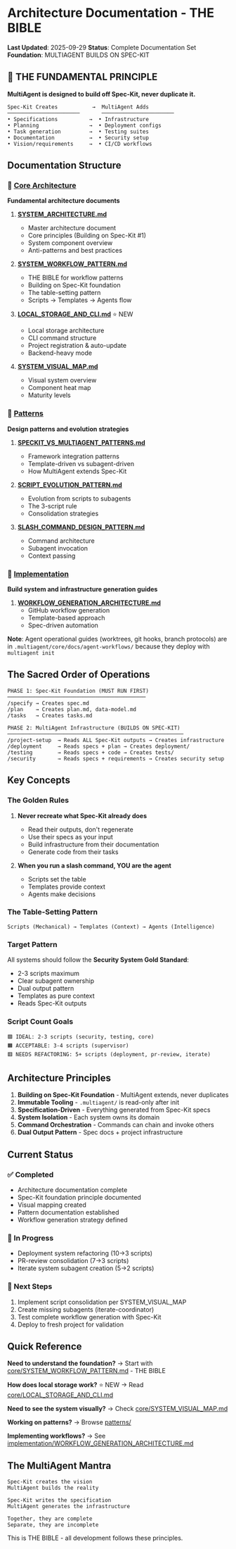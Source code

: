# Architecture Documentation - THE BIBLE

**Last Updated**: 2025-09-29
**Status**: Complete Documentation Set
**Foundation**: MULTIAGENT BUILDS ON SPEC-KIT

## 📕 THE FUNDAMENTAL PRINCIPLE

**MultiAgent is designed to build off Spec-Kit, never duplicate it.**

```
Spec-Kit Creates           →  MultiAgent Adds
───────────────────────       ───────────────────────
• Specifications          →  • Infrastructure
• Planning                →  • Deployment configs
• Task generation         →  • Testing suites
• Documentation           →  • Security setup
• Vision/requirements     →  • CI/CD workflows
```

## Documentation Structure

### 📁 [Core Architecture](./core/)
**Fundamental architecture documents**

1. **[SYSTEM_ARCHITECTURE.md](./core/SYSTEM_ARCHITECTURE.md)**
   - Master architecture document
   - Core principles (Building on Spec-Kit #1)
   - System component overview
   - Anti-patterns and best practices

2. **[SYSTEM_WORKFLOW_PATTERN.md](./core/SYSTEM_WORKFLOW_PATTERN.md)**
   - THE BIBLE for workflow patterns
   - Building on Spec-Kit foundation
   - The table-setting pattern
   - Scripts → Templates → Agents flow

3. **[LOCAL_STORAGE_AND_CLI.md](./core/LOCAL_STORAGE_AND_CLI.md)** ⭐ NEW
   - Local storage architecture
   - CLI command structure
   - Project registration & auto-update
   - Backend-heavy mode

4. **[SYSTEM_VISUAL_MAP.md](./core/SYSTEM_VISUAL_MAP.md)**
   - Visual system overview
   - Component heat map
   - Maturity levels

### 🔄 [Patterns](./patterns/)
**Design patterns and evolution strategies**

1. **[SPECKIT_VS_MULTIAGENT_PATTERNS.md](./patterns/SPECKIT_VS_MULTIAGENT_PATTERNS.md)**
   - Framework integration patterns
   - Template-driven vs subagent-driven
   - How MultiAgent extends Spec-Kit

2. **[SCRIPT_EVOLUTION_PATTERN.md](./patterns/SCRIPT_EVOLUTION_PATTERN.md)**
   - Evolution from scripts to subagents
   - The 3-script rule
   - Consolidation strategies

3. **[SLASH_COMMAND_DESIGN_PATTERN.md](./patterns/SLASH_COMMAND_DESIGN_PATTERN.md)**
   - Command architecture
   - Subagent invocation
   - Context passing

### 🚀 [Implementation](./implementation/)
**Build system and infrastructure generation guides**

1. **[WORKFLOW_GENERATION_ARCHITECTURE.md](./implementation/WORKFLOW_GENERATION_ARCHITECTURE.md)**
   - GitHub workflow generation
   - Template-based approach
   - Spec-driven automation

**Note**: Agent operational guides (worktrees, git hooks, branch protocols) are in `.multiagent/core/docs/agent-workflows/` because they deploy with `multiagent init`

## The Sacred Order of Operations

```
PHASE 1: Spec-Kit Foundation (MUST RUN FIRST)
────────────────────────────────────────────
/specify → Creates spec.md
/plan    → Creates plan.md, data-model.md
/tasks   → Creates tasks.md

PHASE 2: MultiAgent Infrastructure (BUILDS ON SPEC-KIT)
────────────────────────────────────────────────────────
/project-setup  → Reads ALL Spec-Kit outputs → Creates infrastructure
/deployment     → Reads specs + plan → Creates deployment/
/testing        → Reads specs + code → Creates tests/
/security       → Reads specs + requirements → Creates security setup
```

## Key Concepts

### The Golden Rules

1. **Never recreate what Spec-Kit already does**
   - Read their outputs, don't regenerate
   - Use their specs as your input
   - Build infrastructure from their documentation
   - Generate code from their tasks

2. **When you run a slash command, YOU are the agent**
   - Scripts set the table
   - Templates provide context
   - Agents make decisions

### The Table-Setting Pattern
```
Scripts (Mechanical) → Templates (Context) → Agents (Intelligence)
```

### Target Pattern
All systems should follow the **Security System Gold Standard**:
- 2-3 scripts maximum
- Clear subagent ownership
- Dual output pattern
- Templates as pure context
- Reads Spec-Kit outputs

### Script Count Goals
```
🟩 IDEAL: 2-3 scripts (security, testing, core)
🟧 ACCEPTABLE: 3-4 scripts (supervisor)
🟥 NEEDS REFACTORING: 5+ scripts (deployment, pr-review, iterate)
```

## Architecture Principles

1. **Building on Spec-Kit Foundation** - MultiAgent extends, never duplicates
2. **Immutable Tooling** - `.multiagent/` is read-only after init
3. **Specification-Driven** - Everything generated from Spec-Kit specs
4. **System Isolation** - Each system owns its domain
5. **Command Orchestration** - Commands can chain and invoke others
6. **Dual Output Pattern** - Spec docs + project infrastructure

## Current Status

### ✅ Completed
- Architecture documentation complete
- Spec-Kit foundation principle documented
- Visual mapping created
- Pattern documentation established
- Workflow generation strategy defined

### 🚧 In Progress
- Deployment system refactoring (10→3 scripts)
- PR-review consolidation (7→3 scripts)
- Iterate system subagent creation (5→2 scripts)

### 📅 Next Steps
1. Implement script consolidation per SYSTEM_VISUAL_MAP
2. Create missing subagents (iterate-coordinator)
3. Test complete workflow generation with Spec-Kit
4. Deploy to fresh project for validation

## Quick Reference

**Need to understand the foundation?**
→ Start with [core/SYSTEM_WORKFLOW_PATTERN.md](./core/SYSTEM_WORKFLOW_PATTERN.md) - THE BIBLE

**How does local storage work?** ⭐ NEW
→ Read [core/LOCAL_STORAGE_AND_CLI.md](./core/LOCAL_STORAGE_AND_CLI.md)

**Need to see the system visually?**
→ Check [core/SYSTEM_VISUAL_MAP.md](./core/SYSTEM_VISUAL_MAP.md)

**Working on patterns?**
→ Browse [patterns/](./patterns/)

**Implementing workflows?**
→ See [implementation/WORKFLOW_GENERATION_ARCHITECTURE.md](./implementation/WORKFLOW_GENERATION_ARCHITECTURE.md)

## The MultiAgent Mantra

```
Spec-Kit creates the vision
MultiAgent builds the reality

Spec-Kit writes the specification
MultiAgent generates the infrastructure

Together, they are complete
Separate, they are incomplete
```

This is THE BIBLE - all development follows these principles.